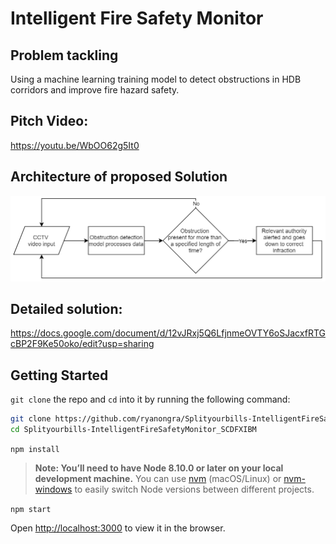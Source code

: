 # Intelligent Fire Safety Monitor

## Problem tackling
Using a machine learning training model to detect obstructions in HDB corridors and improve fire hazard safety. 

## Pitch Video: 
https://youtu.be/WbOO62g5It0

## Architecture of proposed Solution
![Solution Architecture](https://github.com/ryanongra/Splityourbills-IntelligentFireSafetyMonitor_SCDFXIBM/blob/master/img.PNG)

## Detailed solution: 
https://docs.google.com/document/d/12vJRxj5Q6LfjnmeOVTY6oSJacxfRTGcBP2F9Ke50oko/edit?usp=sharing

## Getting Started
`git clone` the repo and `cd` into it by running the following command:

```bash
git clone https://github.com/ryanongra/Splityourbills-IntelligentFireSafetyMonitor_SCDFXIBM.git
cd Splityourbills-IntelligentFireSafetyMonitor_SCDFXIBM
```

`npm install`

> **Note: You’ll need to have Node 8.10.0 or later on your local development machine.** You can use [nvm](https://github.com/creationix/nvm#installation) (macOS/Linux) or [nvm-windows](https://github.com/coreybutler/nvm-windows#node-version-manager-nvm-for-windows) to easily switch Node versions between different projects.

`npm start`

Open [http://localhost:3000](http://localhost:3000) to view it in the browser.

